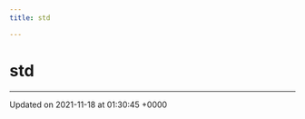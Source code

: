 ```yaml
---
title: std

---
```


# std








-------------------------------

Updated on 2021-11-18 at 01:30:45 +0000